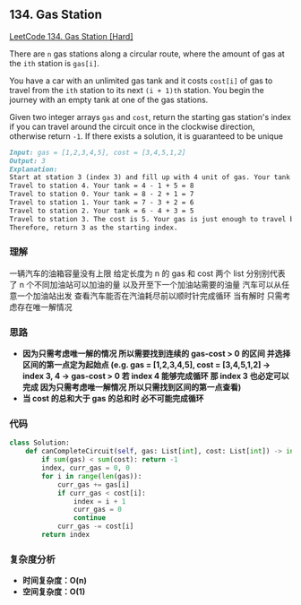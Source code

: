 ## **134. Gas Station**

[LeetCode 134. Gas Station [Hard]](https://leetcode.com/problems/gas-station/)

There are `n` gas stations along a circular route, where the amount of gas at the `ith` station is `gas[i]`.

You have a car with an unlimited gas tank and it costs `cost[i]` of gas to travel from the `ith` station to its next `(i + 1)th` station. You begin the journey with an empty tank at one of the gas stations.

Given two integer arrays `gas` and `cost`, return the starting gas station's index if you can travel around the circuit once in the clockwise direction, otherwise return `-1`. If there exists a solution, it is guaranteed to be unique

```markdown
Input: gas = [1,2,3,4,5], cost = [3,4,5,1,2]
Output: 3
Explanation:
Start at station 3 (index 3) and fill up with 4 unit of gas. Your tank = 0 + 4 = 4
Travel to station 4. Your tank = 4 - 1 + 5 = 8
Travel to station 0. Your tank = 8 - 2 + 1 = 7
Travel to station 1. Your tank = 7 - 3 + 2 = 6
Travel to station 2. Your tank = 6 - 4 + 3 = 5
Travel to station 3. The cost is 5. Your gas is just enough to travel back to station 3.
Therefore, return 3 as the starting index.
```
### **理解**
一辆汽车的油箱容量没有上限 给定长度为 n 的 gas 和 cost  两个 list 分别别代表了 n 个不同加油站可以加油的量 以及开至下一个加油站需要的油量 汽车可以从任意一个加油站出发 查看汽车能否在汽油耗尽前以顺时针完成循环 当有解时 只需考虑存在唯一解情况

### **思路**
* **因为只需考虑唯一解的情况 所以需要找到连续的 gas-cost > 0 的区间 并选择区间的第一点定为起始点 (e.g. gas = [1,2,3,4,5], cost = [3,4,5,1,2] -> index 3, 4 -> gas-cost > 0 若 index 4 能够完成循环 那 index 3 也必定可以完成 因为只需考虑唯一解情况 所以只需找到区间的第一点查看)**
* **当 cost 的总和大于 gas 的总和时 必不可能完成循环**

### **代码**

``` python
class Solution:
    def canCompleteCircuit(self, gas: List[int], cost: List[int]) -> int:
        if sum(gas) < sum(cost): return -1
        index, curr_gas = 0, 0
        for i in range(len(gas)):
            curr_gas += gas[i]
            if curr_gas < cost[i]:
                index = i + 1
                curr_gas = 0
                continue
            curr_gas -= cost[i]
        return index
```
### **复杂度分析**
* **时间复杂度：O(n)**
* **空间复杂度：O(1)**
